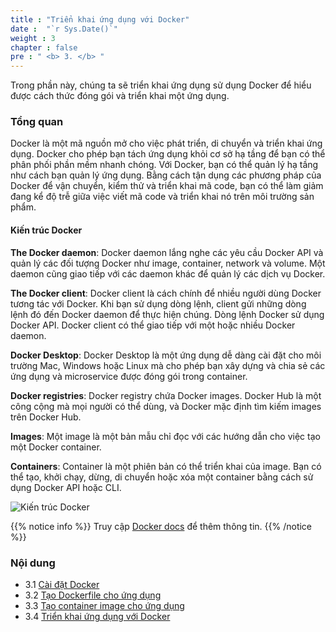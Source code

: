 ```yaml
---
title : "Triển khai ứng dụng với Docker"
date :  "`r Sys.Date()`" 
weight : 3 
chapter : false
pre : " <b> 3. </b> "
---
```

Trong phần này, chúng ta sẽ triển khai ứng dụng sử dụng Docker để hiểu được cách thức đóng gói và triển khai một ứng dụng.

### Tổng quan
Docker là một mã nguồn mở cho việc phát triển, di chuyển và triển khai ứng dụng. Docker cho phép bạn tách ứng dụng khỏi cơ sở hạ tầng để bạn có thể phân phối phần mềm nhanh chóng. Với Docker, bạn có thể quản lý hạ tầng như cách bạn quản lý ứng dụng. Bằng cách tận dụng các phương pháp của Docker để vận chuyển, kiểm thử và triển khai mã code, bạn có thể làm giảm đang kể độ trễ giữa việc viết mã code và triển khai nó trên môi trường sản phẩm.
#### Kiến trúc Docker
**The Docker daemon**: Docker daemon lắng nghe các yêu cầu Docker API và quản lý các đối tượng Docker như image, container, network và volume. Một daemon cũng giao tiếp với các daemon khác để quản lý các dịch vụ Docker.

**The Docker client**: Docker client là cách chính để nhiều người dùng Docker tương tác với Docker. Khi bạn sử dụng dòng lệnh, client gửi những dòng lệnh đó đến Docker daemon để thực hiện chúng. Dòng lệnh Docker sử dụng Docker API. Docker client có thể giao tiếp với một hoặc nhiều Docker daemon.

**Docker Desktop**: Docker Desktop là một ứng dụng dễ dàng cài đặt cho môi trường Mac, Windows hoặc Linux mà cho phép bạn xây dựng và chia sẻ các ứng dụng và microservice được đóng gói trong container.

**Docker registries**: Docker registry chứa Docker images. Docker Hub là một công cộng mà mọi người có thể dùng, và Docker mặc định tìm kiếm images trên Docker Hub. 

**Images**: Một image là một bản mẫu chỉ đọc với các hướng dẫn cho việc tạo một Docker container.

**Containers**: Container là một phiên bản có thể triển khai của image. Bạn có thể tạo, khởi chạy, dừng, di chuyển hoặc xóa một container bằng cách sử dụng Docker API hoặc CLI.

![Kiến trúc Docker](../../images/1.introduction/1.1.dockerarch.png?pc=90pt)

{{% notice info %}}
Truy cập [Docker docs](https://docs.docker.com/) để thêm thông tin.
{{% /notice %}}

### Nội dung
+ 3.1 [Cài đặt Docker](3.1-installdocker/)
+ 3.2 [Tạo Dockerfile cho ứng dụng](3.2-createdockerfile/)
+ 3.3 [Tạo container image cho ứng dụng](3.3-createdockerimage/)
+ 3.4 [Triển khai ứng dụng với Docker](3.4-deployapp/)